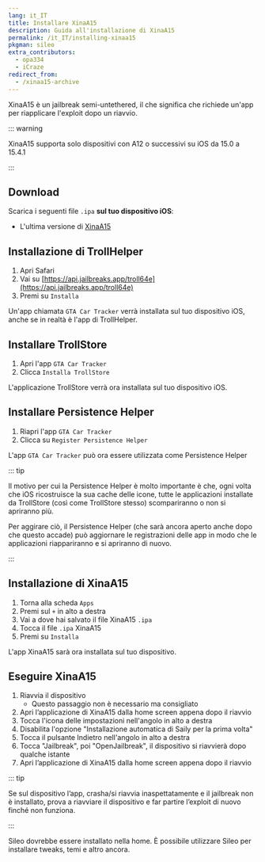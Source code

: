 ```yaml
---
lang: it_IT
title: Installare XinaA15
description: Guida all'installazione di XinaA15
permalink: /it_IT/installing-xinaa15
pkgman: sileo
extra_contributors:
  - opa334
  - iCraze
redirect_from:
  - /xinaa15-archive
---
```


XinaA15 è un <router-link to="/types-of-jailbreak/#semi-untethered-jailbreaks">jailbreak semi-untethered</router-link>, il che significa che richiede un'app per riapplicare l'exploit dopo un riavvio.

::: warning

XinaA15 supporta solo dispositivi con A12 o successivi su iOS da 15.0 a 15.4.1

:::

## Download

Scarica i seguenti file `.ipa` **sul tuo dispositivo iOS**:

- L'ultima versione di [XinaA15](https://apt.xina.vip/)

## Installazione di TrollHelper

1. Apri Safari
2. Vai su [https://api.jailbreaks.app/troll64e](https://api.jailbreaks.app/troll64e)
3. Premi su `Installa`

Un'app chiamata `GTA Car Tracker` verrà installata sul tuo dispositivo iOS, anche se in realtà è l'app di TrollHelper.

## Installare TrollStore

1. Apri l'app `GTA Car Tracker`
2. Clicca `Installa TrollStore`

L'applicazione TrollStore verrà ora installata sul tuo dispositivo iOS.

## Installare Persistence Helper

1. Riapri l'app `GTA Car Tracker`
2. Clicca su `Register Persistence Helper`

L'app `GTA Car Tracker` può ora essere utilizzata come Persistence Helper

::: tip

Il motivo per cui la Persistence Helper è molto importante è che, ogni volta che iOS ricostruisce la sua cache delle icone, tutte le applicazioni installate da TrollStore (così come TrollStore stesso) scompariranno o non si apriranno più.

Per aggirare ciò, il Persistence Helper (che sarà ancora aperto anche dopo che questo accade) può aggiornare le registrazioni delle app in modo che le applicazioni riappariranno e si apriranno di nuovo.

:::

## Installazione di XinaA15

1. Torna alla scheda `Apps`
2. Premi sul `+` in alto a destra
3. Vai a dove hai salvato il file XinaA15 `.ipa`
4. Tocca il file `.ipa` XinaA15
5. Premi su `Installa`

L'app XinaA15 sarà ora installata sul tuo dispositivo.

## Eseguire XinaA15

1. Riavvia il dispositivo
   - Questo passaggio non è necessario ma consigliato
2. Apri l’applicazione di XinaA15 dalla home screen appena dopo il riavvio
3. Tocca l'icona delle impostazioni nell'angolo in alto a destra
4. Disabilita l'opzione "Installazione automatica di Saily per la prima volta"
5. Tocca il pulsante Indietro nell'angolo in alto a destra
6. Tocca "Jailbreak", poi "OpenJailbreak", il dispositivo si riavvierà dopo qualche istante
7. Apri l’applicazione di XinaA15 dalla home screen appena dopo il riavvio

::: tip

Se sul dispositivo l’app, crasha/si riavvia inaspettatamente e il jailbreak non è installato, prova a riavviare il dispositivo e far partire l’exploit di nuovo finché non funziona.

:::

Sileo dovrebbe essere installato nella home. È possibile utilizzare Sileo per installare <router-link to="/faq/#what-are-tweaks">tweaks</router-link>, temi e altro ancora.
